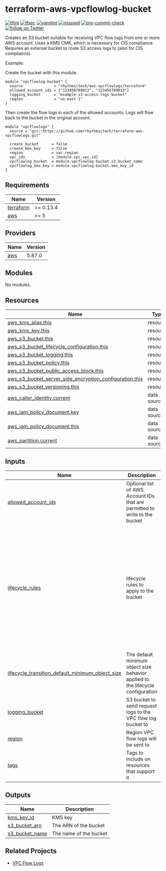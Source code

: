 # terraform-aws-vpcflowlog-bucket

[![tflint](https://github.com/rhythmictech/terraform-aws-vpcflowlog-bucket/workflows/tflint/badge.svg?branch=master&event=push)](https://github.com/rhythmictech/terraform-aws-vpcflowlog-bucket/actions?query=workflow%3Atflint+event%3Apush+branch%3Amaster)
[![tfsec](https://github.com/rhythmictech/terraform-aws-vpcflowlog-bucket/workflows/tfsec/badge.svg?branch=master&event=push)](https://github.com/rhythmictech/terraform-aws-vpcflowlog-bucket/actions?query=workflow%3Atfsec+event%3Apush+branch%3Amaster)
[![yamllint](https://github.com/rhythmictech/terraform-aws-vpcflowlog-bucket/workflows/yamllint/badge.svg?branch=master&event=push)](https://github.com/rhythmictech/terraform-aws-vpcflowlog-bucket/actions?query=workflow%3Ayamllint+event%3Apush+branch%3Amaster)
[![misspell](https://github.com/rhythmictech/terraform-aws-vpcflowlog-bucket/workflows/misspell/badge.svg?branch=master&event=push)](https://github.com/rhythmictech/terraform-aws-vpcflowlog-bucket/actions?query=workflow%3Amisspell+event%3Apush+branch%3Amaster)
[![pre-commit-check](https://github.com/rhythmictech/terraform-aws-vpcflowlog-bucket/workflows/pre-commit-check/badge.svg?branch=master&event=push)](https://github.com/rhythmictech/terraform-aws-vpcflowlog-bucket/actions?query=workflow%3Apre-commit-check+event%3Apush+branch%3Amaster)
<a href="https://twitter.com/intent/follow?screen_name=RhythmicTech"><img src="https://img.shields.io/twitter/follow/RhythmicTech?style=social&logo=twitter" alt="follow on Twitter"></a>

Creates an S3 bucket suitable for receiving VPC flow logs from one or more AWS account. Uses a KMS CMK, which is necessary for CIS compliance. Requires an external bucket to route S3 access logs to (also for CIS compliance).

Example:


Create the bucket with this module.
```
module "vpcflowlog-bucket" {
  source              = "rhythmictech/aws-vpcflowlogs/terraform"
  allowed_account_ids = ["123456789012", "123456789013"]
  logging_bucket      = "example-s3-access-logs-bucket"
  region              = "us-east-1"
}
```

Then create the flow logs in each of the allowed accounts. Logs will flow back to the bucket in the original account.
```
module "vpcflowlogs" {
  source = "git::https://github.com/rhythmictech/terraform-aws-vpcflowlogs.git"

  create_bucket      = false
  create_kms_key     = false
  region             = var.region
  vpc_ids            = [module.vpc.vpc_id]
  vpcflowlog_bucket  = module.vpcflowlog-bucket.s3_bucket_name
  vpcflowlog_kms_key = module.vpcflowlog-bucket.kms_key_id
}
```

<!-- BEGINNING OF PRE-COMMIT-TERRAFORM DOCS HOOK -->
## Requirements

| Name | Version |
|------|---------|
| <a name="requirement_terraform"></a> [terraform](#requirement\_terraform) | >= 0.13.4 |
| <a name="requirement_aws"></a> [aws](#requirement\_aws) | >= 5 |

## Providers

| Name | Version |
|------|---------|
| <a name="provider_aws"></a> [aws](#provider\_aws) | 5.87.0 |

## Modules

No modules.

## Resources

| Name | Type |
|------|------|
| [aws_kms_alias.this](https://registry.terraform.io/providers/hashicorp/aws/latest/docs/resources/kms_alias) | resource |
| [aws_kms_key.this](https://registry.terraform.io/providers/hashicorp/aws/latest/docs/resources/kms_key) | resource |
| [aws_s3_bucket.this](https://registry.terraform.io/providers/hashicorp/aws/latest/docs/resources/s3_bucket) | resource |
| [aws_s3_bucket_lifecycle_configuration.this](https://registry.terraform.io/providers/hashicorp/aws/latest/docs/resources/s3_bucket_lifecycle_configuration) | resource |
| [aws_s3_bucket_logging.this](https://registry.terraform.io/providers/hashicorp/aws/latest/docs/resources/s3_bucket_logging) | resource |
| [aws_s3_bucket_policy.this](https://registry.terraform.io/providers/hashicorp/aws/latest/docs/resources/s3_bucket_policy) | resource |
| [aws_s3_bucket_public_access_block.this](https://registry.terraform.io/providers/hashicorp/aws/latest/docs/resources/s3_bucket_public_access_block) | resource |
| [aws_s3_bucket_server_side_encryption_configuration.this](https://registry.terraform.io/providers/hashicorp/aws/latest/docs/resources/s3_bucket_server_side_encryption_configuration) | resource |
| [aws_s3_bucket_versioning.this](https://registry.terraform.io/providers/hashicorp/aws/latest/docs/resources/s3_bucket_versioning) | resource |
| [aws_caller_identity.current](https://registry.terraform.io/providers/hashicorp/aws/latest/docs/data-sources/caller_identity) | data source |
| [aws_iam_policy_document.key](https://registry.terraform.io/providers/hashicorp/aws/latest/docs/data-sources/iam_policy_document) | data source |
| [aws_iam_policy_document.this](https://registry.terraform.io/providers/hashicorp/aws/latest/docs/data-sources/iam_policy_document) | data source |
| [aws_partition.current](https://registry.terraform.io/providers/hashicorp/aws/latest/docs/data-sources/partition) | data source |

## Inputs

| Name | Description | Type | Default | Required |
|------|-------------|------|---------|:--------:|
| <a name="input_allowed_account_ids"></a> [allowed\_account\_ids](#input\_allowed\_account\_ids) | Optional list of AWS Account IDs that are permitted to write to the bucket | `list(string)` | `[]` | no |
| <a name="input_lifecycle_rules"></a> [lifecycle\_rules](#input\_lifecycle\_rules) | lifecycle rules to apply to the bucket | <pre>list(object(<br>    {<br>      id                            = string<br>      enabled                       = optional(bool, true)<br>      expiration                    = optional(number)<br>      prefix                        = optional(string)<br>      noncurrent_version_expiration = optional(number)<br>      transition = optional(list(object({<br>        days          = number<br>        storage_class = string<br>      })))<br>  }))</pre> | <pre>[<br>  {<br>    "id": "expire-noncurrent-objects-after-ninety-days",<br>    "noncurrent_version_expiration": 90<br>  },<br>  {<br>    "id": "transition-to-IA-after-30-days",<br>    "transition": [<br>      {<br>        "days": 30,<br>        "storage_class": "STANDARD_IA"<br>      }<br>    ]<br>  },<br>  {<br>    "expiration": 2557,<br>    "id": "delete-after-seven-years"<br>  }<br>]</pre> | no |
| <a name="input_lifecycle_transition_default_minimum_object_size"></a> [lifecycle\_transition\_default\_minimum\_object\_size](#input\_lifecycle\_transition\_default\_minimum\_object\_size) | The default minimum object size behavior applied to the lifecycle configuration | `string` | `"varies_by_storage_class"` | no |
| <a name="input_logging_bucket"></a> [logging\_bucket](#input\_logging\_bucket) | S3 bucket to send request logs to the VPC flow log bucket to | `string` | n/a | yes |
| <a name="input_region"></a> [region](#input\_region) | Region VPC flow logs will be sent to | `string` | n/a | yes |
| <a name="input_tags"></a> [tags](#input\_tags) | Tags to include on resources that support it | `map(string)` | `{}` | no |

## Outputs

| Name | Description |
|------|-------------|
| <a name="output_kms_key_id"></a> [kms\_key\_id](#output\_kms\_key\_id) | KMS key |
| <a name="output_s3_bucket_arn"></a> [s3\_bucket\_arn](#output\_s3\_bucket\_arn) | The ARN of the bucket |
| <a name="output_s3_bucket_name"></a> [s3\_bucket\_name](#output\_s3\_bucket\_name) | The name of the bucket |
<!-- END OF PRE-COMMIT-TERRAFORM DOCS HOOK -->

## Related Projects
* [VPC Flow Logs](https://github.com/rhythmictech/terraform-aws-vpc-flowlogs)
